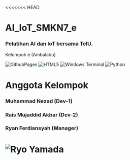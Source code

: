 <<<<<<< HEAD
# AI_IoT_SMKN7_e
### Pelatihan AI dan IoT bersama TelU.
Kelompok e (Ambalabu)

![GithubPages](https://img.shields.io/badge/github%20pages-121013?style=for-the-badge&logo=github&logoColor=white) ![HTML5](https://img.shields.io/badge/html5-%23E34F26.svg?style=for-the-badge&logo=html5&logoColor=white) ![Windows Terminal](https://img.shields.io/badge/Windows%20Terminal-%234D4D4D.svg?style=for-the-badge&logo=windows-terminal&logoColor=white) ![Python](https://img.shields.io/badge/python-3670A0?style=for-the-badge&logo=python&logoColor=ffdd54)

# Anggota Kelompok
### Muhammad Nezad (Dev-1)
### Rais Mujaddid Akbar (Dev-2)
### Ryan Ferdiansyah (Manager)

![Ryo Yamada]("./pics/awokawok.png")
=======
